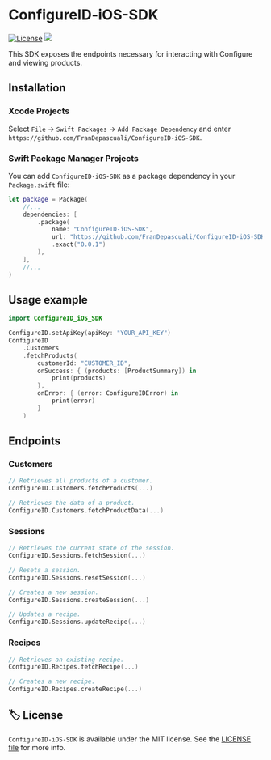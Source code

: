 # ConfigureID-iOS-SDK

[![License][license-image]][license-url]
<a href="https://github.com/apple/swift-package-manager">
  <img src="https://img.shields.io/badge/spm-compatible-brightgreen.svg?style=flat" />
</a>

This SDK exposes the endpoints necessary for interacting with Configure and viewing products.

## Installation

### Xcode Projects

Select `File` -> `Swift Packages` -> `Add Package Dependency` and enter `https://github.com/FranDepascuali/ConfigureID-iOS-SDK`.

### Swift Package Manager Projects

You can add `ConfigureID-iOS-SDK` as a package dependency in your `Package.swift` file:

```swift
let package = Package(
    //...
    dependencies: [
        .package(
            name: "ConfigureID-iOS-SDK",
            url: "https://github.com/FranDepascuali/ConfigureID-iOS-SDK",
            .exact("0.0.1")
        ),
    ],
    //...
)
```

## Usage example


```swift
import ConfigureID_iOS_SDK

ConfigureID.setApiKey(apiKey: "YOUR_API_KEY")
ConfigureID
    .Customers
    .fetchProducts(
        customerId: "CUSTOMER_ID",
        onSuccess: { (products: [ProductSummary]) in
            print(products)
        },
        onError: { (error: ConfigureIDError) in
            print(error)
        }
    )
```

## Endpoints

### Customers

```swift
// Retrieves all products of a customer.
ConfigureID.Customers.fetchProducts(...)

// Retrieves the data of a product.
ConfigureID.Customers.fetchProductData(...)
```

### Sessions 
```swift
// Retrieves the current state of the session. 
ConfigureID.Sessions.fetchSession(...)

// Resets a session.
ConfigureID.Sessions.resetSession(...)

// Creates a new session.
ConfigureID.Sessions.createSession(...)

// Updates a recipe.
ConfigureID.Sessions.updateRecipe(...)
```

### Recipes
```swift
// Retrieves an existing recipe.
ConfigureID.Recipes.fetchRecipe(...)

// Creates a new recipe. 
ConfigureID.Recipes.createRecipe(...)
```

## 🏷 License

`ConfigureID-iOS-SDK` is available under the MIT license. See the [LICENSE file](./LICENSE) for more info.

[license-image]: https://img.shields.io/badge/License-MIT-blue.svg
[license-url]: LICENSE